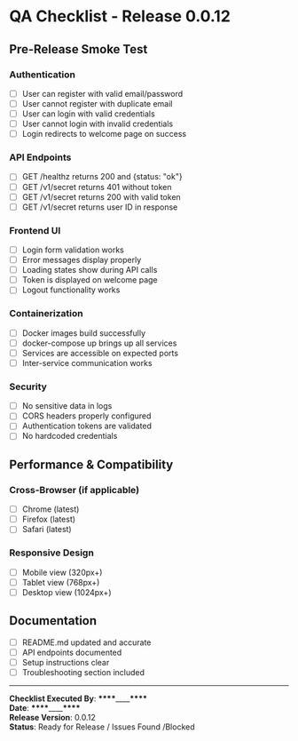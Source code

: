 # QA Checklist - Release 0.0.12

## Pre-Release Smoke Test

### Authentication

- [ ] User can register with valid email/password
- [ ] User cannot register with duplicate email
- [ ] User can login with valid credentials
- [ ] User cannot login with invalid credentials
- [ ] Login redirects to welcome page on success

### API Endpoints

- [ ] GET /healthz returns 200 and {status: "ok"}
- [ ] GET /v1/secret returns 401 without token
- [ ] GET /v1/secret returns 200 with valid token
- [ ] GET /v1/secret returns user ID in response

### Frontend UI

- [ ] Login form validation works
- [ ] Error messages display properly
- [ ] Loading states show during API calls
- [ ] Token is displayed on welcome page
- [ ] Logout functionality works

### Containerization

- [ ] Docker images build successfully
- [ ] docker-compose up brings up all services
- [ ] Services are accessible on expected ports
- [ ] Inter-service communication works

### Security

- [ ] No sensitive data in logs
- [ ] CORS headers properly configured
- [ ] Authentication tokens are validated
- [ ] No hardcoded credentials

## Performance & Compatibility

### Cross-Browser (if applicable)

- [ ] Chrome (latest)
- [ ] Firefox (latest)
- [ ] Safari (latest)

### Responsive Design

- [ ] Mobile view (320px+)
- [ ] Tablet view (768px+)
- [ ] Desktop view (1024px+)

## Documentation

- [ ] README.md updated and accurate
- [ ] API endpoints documented
- [ ] Setup instructions clear
- [ ] Troubleshooting section included

---

**Checklist Executed By**: **\*\*\*\***\_\_\_\_**\*\*\*\***  
**Date**: **\*\*\*\***\_\_\_\_**\*\*\*\***  
**Release Version**: 0.0.12  
**Status**: Ready for Release / Issues Found /Blocked
